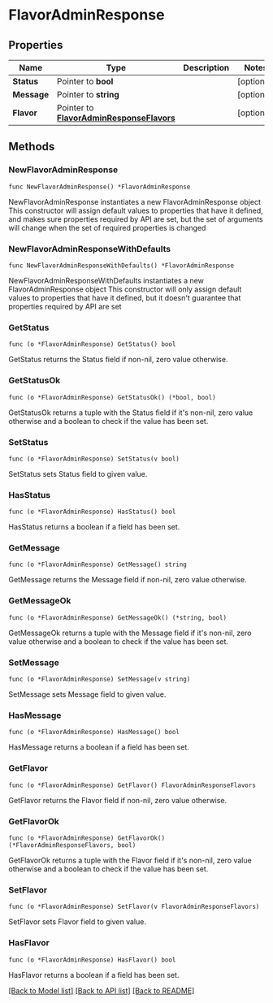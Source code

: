 # FlavorAdminResponse

## Properties

Name | Type | Description | Notes
------------ | ------------- | ------------- | -------------
**Status** | Pointer to **bool** |  | [optional] 
**Message** | Pointer to **string** |  | [optional] 
**Flavor** | Pointer to [**FlavorAdminResponseFlavors**](FlavorAdminResponseFlavors.md) |  | [optional] 

## Methods

### NewFlavorAdminResponse

`func NewFlavorAdminResponse() *FlavorAdminResponse`

NewFlavorAdminResponse instantiates a new FlavorAdminResponse object
This constructor will assign default values to properties that have it defined,
and makes sure properties required by API are set, but the set of arguments
will change when the set of required properties is changed

### NewFlavorAdminResponseWithDefaults

`func NewFlavorAdminResponseWithDefaults() *FlavorAdminResponse`

NewFlavorAdminResponseWithDefaults instantiates a new FlavorAdminResponse object
This constructor will only assign default values to properties that have it defined,
but it doesn't guarantee that properties required by API are set

### GetStatus

`func (o *FlavorAdminResponse) GetStatus() bool`

GetStatus returns the Status field if non-nil, zero value otherwise.

### GetStatusOk

`func (o *FlavorAdminResponse) GetStatusOk() (*bool, bool)`

GetStatusOk returns a tuple with the Status field if it's non-nil, zero value otherwise
and a boolean to check if the value has been set.

### SetStatus

`func (o *FlavorAdminResponse) SetStatus(v bool)`

SetStatus sets Status field to given value.

### HasStatus

`func (o *FlavorAdminResponse) HasStatus() bool`

HasStatus returns a boolean if a field has been set.

### GetMessage

`func (o *FlavorAdminResponse) GetMessage() string`

GetMessage returns the Message field if non-nil, zero value otherwise.

### GetMessageOk

`func (o *FlavorAdminResponse) GetMessageOk() (*string, bool)`

GetMessageOk returns a tuple with the Message field if it's non-nil, zero value otherwise
and a boolean to check if the value has been set.

### SetMessage

`func (o *FlavorAdminResponse) SetMessage(v string)`

SetMessage sets Message field to given value.

### HasMessage

`func (o *FlavorAdminResponse) HasMessage() bool`

HasMessage returns a boolean if a field has been set.

### GetFlavor

`func (o *FlavorAdminResponse) GetFlavor() FlavorAdminResponseFlavors`

GetFlavor returns the Flavor field if non-nil, zero value otherwise.

### GetFlavorOk

`func (o *FlavorAdminResponse) GetFlavorOk() (*FlavorAdminResponseFlavors, bool)`

GetFlavorOk returns a tuple with the Flavor field if it's non-nil, zero value otherwise
and a boolean to check if the value has been set.

### SetFlavor

`func (o *FlavorAdminResponse) SetFlavor(v FlavorAdminResponseFlavors)`

SetFlavor sets Flavor field to given value.

### HasFlavor

`func (o *FlavorAdminResponse) HasFlavor() bool`

HasFlavor returns a boolean if a field has been set.


[[Back to Model list]](../README.md#documentation-for-models) [[Back to API list]](../README.md#documentation-for-api-endpoints) [[Back to README]](../README.md)



